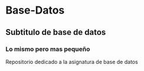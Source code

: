 # Base-Datos
## Subtitulo de base de datos
### Lo mismo pero mas pequeño
Repositorio dedicado a la asignatura de base de datos
